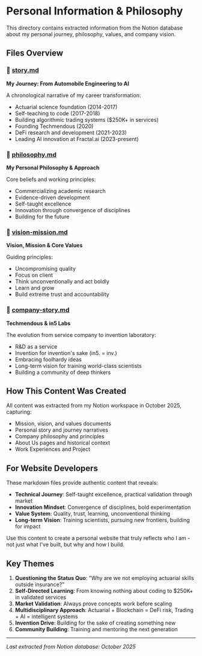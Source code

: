 # Personal Information & Philosophy

This directory contains extracted information from the Notion database about my personal journey, philosophy, values, and company vision.

## Files Overview

### 📖 [story.md](./story.md)
**My Journey: From Automobile Engineering to AI**

A chronological narrative of my career transformation:
- Actuarial science foundation (2014-2017)
- Self-teaching to code (2017-2018)
- Building algorithmic trading systems ($250K+ in services)
- Founding Techmendous (2020)
- DeFi research and development (2021-2023)
- Leading AI innovation at Fractal.ai (2023-present)

### 💭 [philosophy.md](./philosophy.md)
**My Personal Philosophy & Approach**

Core beliefs and working principles:
- Commercializing academic research
- Evidence-driven development
- Self-taught excellence
- Innovation through convergence of disciplines
- Building for the future

### 🎯 [vision-mission.md](./vision-mission.md)
**Vision, Mission & Core Values**

Guiding principles:
- Uncompromising quality
- Focus on client
- Think unconventionally and act boldly
- Learn and grow
- Build extreme trust and accountability

### 🏢 [company-story.md](./company-story.md)
**Techmendous & in5 Labs**

The evolution from service company to invention laboratory:
- R&D as a service
- Invention for invention's sake (in5. = inv.)
- Embracing foolhardy ideas
- Long-term vision for training world-class scientists
- Building a community of deep thinkers

## How This Content Was Created

All content was extracted from my Notion workspace in October 2025, capturing:
- Mission, vision, and values documents
- Personal story and journey narratives
- Company philosophy and principles
- About Us pages and historical context
- Work Experiences and Project

## For Website Developers

These markdown files provide authentic content that reveals:
- **Technical Journey**: Self-taught excellence, practical validation through market
- **Innovation Mindset**: Convergence of disciplines, bold experimentation
- **Value System**: Quality, trust, learning, unconventional thinking
- **Long-term Vision**: Training scientists, pursuing new frontiers, building for impact

Use this content to create a personal website that truly reflects who I am - not just what I've built, but why and how I build.

## Key Themes

1. **Questioning the Status Quo**: "Why are we not employing actuarial skills outside insurance?"
2. **Self-Directed Learning**: From knowing nothing about coding to $250K+ in validated services
3. **Market Validation**: Always prove concepts work before scaling
4. **Multidisciplinary Approach**: Actuarial + Blockchain = DeFi risk, Trading + AI = intelligent systems
5. **Invention Drive**: Building for the sake of creating something new
6. **Community Building**: Training and mentoring the next generation

---

*Last extracted from Notion database: October 2025*
